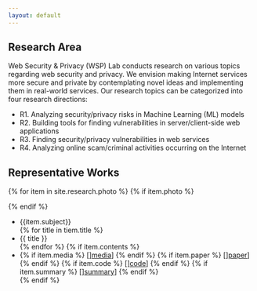 ```yaml
---
layout: default
---
```


## Research Area
Web Security & Privacy (WSP) Lab  conducts research on various topics regarding web 
security and privacy. We envision making Internet services more secure and private
by contemplating novel ideas and implementing them in real-world services.
Our research topics can be categorized into four research directions:

- R1. Analyzing security/privacy risks in Machine Learning (ML) models
- R2. Building tools for finding vulnerabilities in server/client-side web applications
- R3. Finding security/privacy vulnerabilities in web services
- R4. Analyzing online scam/criminal activities  occurring on the Internet

## Representative Works
{% for item in site.research.photo %}
{% if item.photo %}
  <div class="photo"
      style="background:url({{item.photo}}) left no-repeat; background-size:contain;">
{% endif %}

<ul>
  <li> {{item.subject}} </li>
  {% for title in tiem.title %}
  <li>{{ title }}</li>
  {% endfor %}
  {% if item.contents %}
  <li>
    {% if item.media %}
    [<a href="{{ item.media }}">]media</a>]
    {% endif %}
    {% if item.paper %}
    [<a href="{{ item.paper }}">]paper</a>]
    {% endif %}
    {% if item.code %}
    [<a href="{{ item.code }}">]code</a>]
    {% endif %}
    {% if item.summary %}
    [<a href="{{ item.summary }}">]summary</a>]
    {% endif %}
  </li>
{% endif %}

<!--
<div class="posts">
  {% for post in site.posts %}
    <article class="post">

      <h3><a href="{{ site.baseurl }}{{ post.url }}">{{ post.title }}</a></h3>

      <div class="entry">
        {{ post.excerpt }}
      </div>

<!--
      <a href="{{ site.baseurl }}{{ post.url }}" class="read-more">Read More</a>
      -->
<!--      
    </article>
  {% endfor %}
</div>
-->

